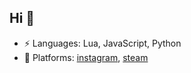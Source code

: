 ## Hi 👋

-  ⚡ Languages: Lua, JavaScript, Python
-  📙 Platforms: [instagram](https://instagram.com/_mate666), [steam](https://steamcommunity.com/id/koreanmaffia)
